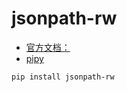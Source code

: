 # jsonpath-rw

* [官方文档：](https://pypi.python.org/pypi/jsonpath-rw)
* [pipy](https://github.com/kennknowles/python-jsonpath-rw)

```
pip install jsonpath-rw
```


